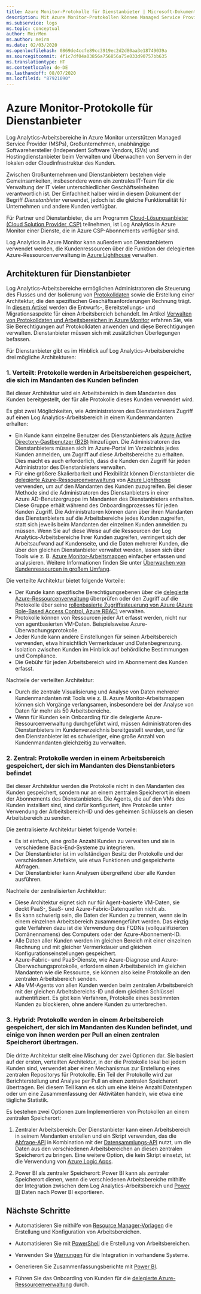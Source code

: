 ```yaml
---
title: Azure Monitor-Protokolle für Dienstanbieter | Microsoft-Dokumentation
description: Mit Azure Monitor-Protokollen können Managed Service Provider (MSPs), Großunternehmen, unabhängige Softwarehersteller (Independent Software Vendors, ISVs) und Hostingdienstanbieter Server in der lokalen oder Cloudinfrastruktur des Kunden verwalten und überwachen.
ms.subservice: logs
ms.topic: conceptual
author: MeirMen
ms.author: meirm
ms.date: 02/03/2020
ms.openlocfilehash: 0869de4ccfe89cc3919ec2d2d80aa3e18749039a
ms.sourcegitcommit: 4f1c7df04a03856a756856a75e033d90757bb635
ms.translationtype: HT
ms.contentlocale: de-DE
ms.lasthandoff: 08/07/2020
ms.locfileid: "87921090"
---
```

# <a name="azure-monitor-logs-for-service-providers"></a>Azure Monitor-Protokolle für Dienstanbieter

Log Analytics-Arbeitsbereiche in Azure Monitor unterstützen Managed Service Provider (MSPs), Großunternehmen, unabhängige Softwarehersteller (Independent Software Vendors, ISVs) und Hostingdienstanbieter beim Verwalten und Überwachen von Servern in der lokalen oder Cloudinfrastruktur des Kunden.

Zwischen Großunternehmen und Dienstanbietern bestehen viele Gemeinsamkeiten, insbesondere wenn ein zentrales IT-Team für die Verwaltung der IT vieler unterschiedlicher Geschäftseinheiten verantwortlich ist. Der Einfachheit halber wird in diesem Dokument der Begriff *Dienstanbieter* verwendet, jedoch ist die gleiche Funktionalität für Unternehmen und andere Kunden verfügbar.

Für Partner und Dienstanbieter, die am Programm [Cloud-Lösungsanbieter (Cloud Solution Provider, CSP)](https://partner.microsoft.com/membership/cloud-solution-provider) teilnehmen, ist Log Analytics in Azure Monitor einer Dienste, die in Azure CSP-Abonnements verfügbar sind.

Log Analytics in Azure Monitor kann außerdem von Dienstanbietern verwendet werden, die Kundenressourcen über die Funktion der delegierten Azure-Ressourcenverwaltung in [Azure Lighthouse](../../lighthouse/overview.md) verwalten.

## <a name="architectures-for-service-providers"></a>Architekturen für Dienstanbieter

Log Analytics-Arbeitsbereiche ermöglichen Administratoren die Steuerung des Flusses und der Isolierung von [Protokolldaten](data-platform-logs.md) sowie die Erstellung einer Architektur, die den spezifischen Geschäftsanforderungen Rechnung trägt. In [diesem Artikel](design-logs-deployment.md) werden die Entwurfs-, Bereitstellungs- und Migrationsaspekte für einen Arbeitsbereich behandelt. Im Artikel [Verwalten von Protokolldaten und Arbeitsbereichen in Azure Monitor](manage-access.md) erfahren Sie, wie Sie Berechtigungen auf Protokolldaten anwenden und diese Berechtigungen verwalten. Dienstanbieter müssen sich mit zusätzlichen Überlegungen befassen.

Für Dienstanbieter gibt es im Hinblick auf Log Analytics-Arbeitsbereiche drei mögliche Architekturen:

### <a name="1-distributed---logs-are-stored-in-workspaces-located-in-the-customers-tenant"></a>1. Verteilt: Protokolle werden in Arbeitsbereichen gespeichert, die sich im Mandanten des Kunden befinden

Bei dieser Architektur wird ein Arbeitsbereich in dem Mandanten des Kunden bereitgestellt, der für alle Protokolle dieses Kunden verwendet wird.

Es gibt zwei Möglichkeiten, wie Administratoren des Dienstanbieters Zugriff auf einen Log Analytics-Arbeitsbereich in einem Kundenmandanten erhalten:

- Ein Kunde kann einzelne Benutzer des Dienstanbieters als [Azure Active Directory-Gastbenutzer (B2B)](../../active-directory/b2b/what-is-b2b.md) hinzufügen. Die Administratoren des Dienstanbieters müssen sich im Azure-Portal im Verzeichnis jedes Kunden anmelden, um Zugriff auf diese Arbeitsbereiche zu erhalten. Dies macht es auch erforderlich, dass die Kunden den Zugriff für jeden Administrator des Dienstanbieters verwalten.
- Für eine größere Skalierbarkeit und Flexibilität können Dienstanbieter die [delegierte Azure-Ressourcenverwaltung](../../lighthouse/concepts/azure-delegated-resource-management.md) von [Azure Lighthouse](../../lighthouse/overview.md) verwenden, um auf den Mandanten des Kunden zuzugreifen. Bei dieser Methode sind die Administratoren des Dienstanbieters in einer Azure AD-Benutzergruppe im Mandanten des Dienstanbieters enthalten. Diese Gruppe erhält während des Onboardingprozesses für jeden Kunden Zugriff. Die Administratoren können dann über ihren Mandanten des Dienstanbieters auf die Arbeitsbereiche jedes Kunden zugreifen, statt sich jeweils beim Mandanten der einzelnen Kunden anmelden zu müssen. Wenn Sie auf diese Weise auf die Ressourcen der Log Analytics-Arbeitsbereiche Ihrer Kunden zugreifen, verringert sich der Arbeitsaufwand auf Kundenseite, und die Daten mehrerer Kunden, die über den gleichen Dienstanbieter verwaltet werden, lassen sich über Tools wie z. B. [Azure Monitor-Arbeitsmappen](./workbooks-overview.md) einfacher erfassen und analysieren. Weitere Informationen finden Sie unter [Überwachen von Kundenressourcen in großem Umfang](../../lighthouse/how-to/monitor-at-scale.md).

Die verteilte Architektur bietet folgende Vorteile:

* Der Kunde kann spezifische Berechtigungsebenen über die [delegierte Azure-Ressourcenverwaltung](../../lighthouse/concepts/azure-delegated-resource-management.md) überprüfen oder den Zugriff auf die Protokolle über seine [rollenbasierte Zugriffssteuerung von Azure (Azure Role-Based Access Control, Azure RBAC)](../../role-based-access-control/overview.md) verwalten.
* Protokolle können von Ressourcen jeder Art erfasst werden, nicht nur von agentbasierten VM-Daten. Beispielsweise Azure-Überwachungsprotokolle.
* Jeder Kunde kann andere Einstellungen für seinen Arbeitsbereich verwenden, etwa hinsichtlich Vermerkdauer und Datenbegrenzung.
* Isolation zwischen Kunden im Hinblick auf behördliche Bestimmungen und Compliance.
* Die Gebühr für jeden Arbeitsbereich wird im Abonnement des Kunden erfasst.

Nachteile der verteilten Architektur:

* Durch die zentrale Visualisierung und Analyse von Daten mehrerer Kundenmandanten mit Tools wie z. B. Azure Monitor-Arbeitsmappen können sich Vorgänge verlangsamen, insbesondere bei der Analyse von Daten für mehr als 50 Arbeitsbereiche.
* Wenn für Kunden kein Onboarding für die delegierte Azure-Ressourcenverwaltung durchgeführt wird, müssen Administratoren des Dienstanbieters im Kundenverzeichnis bereitgestellt werden, und für den Dienstanbieter ist es schwieriger, eine große Anzahl von Kundenmandanten gleichzeitig zu verwalten.

### <a name="2-central---logs-are-stored-in-a-workspace-located-in-the-service-provider-tenant"></a>2. Zentral: Protokolle werden in einem Arbeitsbereich gespeichert, der sich im Mandanten des Dienstanbieters befindet

Bei dieser Architektur werden die Protokolle nicht in den Mandanten des Kunden gespeichert, sondern nur an einem zentralen Speicherort in einem der Abonnements des Dienstanbieters. Die Agents, die auf den VMs des Kunden installiert sind, sind dafür konfiguriert, ihre Protokolle unter Verwendung der Arbeitsbereich-ID und des geheimen Schlüssels an diesen Arbeitsbereich zu senden.

Die zentralisierte Architektur bietet folgende Vorteile:

* Es ist einfach, eine große Anzahl Kunden zu verwalten und sie in verschiedene Back-End-Systeme zu integrieren.
* Der Dienstanbieter ist im vollständigen Besitz der Protokolle und der verschiedenen Artefakte, wie etwa Funktionen und gespeicherte Abfragen.
* Der Dienstanbieter kann Analysen übergreifend über alle Kunden ausführen.

Nachteile der zentralisierten Architektur:

* Diese Architektur eignet sich nur für Agent-basierte VM-Daten, sie deckt PaaS-, SaaS- und Azure-Fabric-Datenquellen nicht ab.
* Es kann schwierig sein, die Daten der Kunden zu trennen, wenn sie in einem einzelnen Arbeitsbereich zusammengeführt werden. Das einzig gute Verfahren dazu ist die Verwendung des FQDNs (vollqualifizierten Domänennamens) des Computers oder der Azure-Abonnement-ID.
* Alle Daten aller Kunden werden im gleichen Bereich mit einer einzelnen Rechnung und mit gleicher Vermerkdauer und gleichen Konfigurationseinstellungen gespeichert.
* Azure-Fabric- und PaaS-Dienste, wie Azure-Diagnose und Azure-Überwachungsprotokolle, erfordern einen Arbeitsbereich im gleichen Mandanten wie die Ressource, sie können also keine Protokolle an den zentralen Arbeitsbereich senden.
* Alle VM-Agents von allen Kunden werden beim zentralen Arbeitsbereich mit der gleichen Arbeitsbereichs-ID und dem gleichen Schlüssel authentifiziert. Es gibt kein Verfahren, Protokolle eines bestimmten Kunden zu blockieren, ohne andere Kunden zu unterbrechen.

### <a name="3-hybrid---logs-are-stored-in-workspace-located-in-the-customers-tenant-and-some-of-them-are-pulled-to-a-central-location"></a>3. Hybrid: Protokolle werden in einem Arbeitsbereich gespeichert, der sich im Mandanten des Kunden befindet, und einige von ihnen werden per Pull an einen zentralen Speicherort übertragen.

Die dritte Architektur stellt eine Mischung der zwei Optionen dar. Sie basiert auf der ersten, verteilten Architektur, in der die Protokolle lokal bei jedem Kunden sind, verwendet aber einen Mechanismus zur Erstellung eines zentralen Repositorys für Protokolle. Ein Teil der Protokolle wird zur Berichterstellung und Analyse per Pull an einen zentralen Speicherort übertragen. Bei diesem Teil kann es sich um eine kleine Anzahl Datentypen oder um eine Zusammenfassung der Aktivitäten handeln, wie etwa eine tägliche Statistik.

Es bestehen zwei Optionen zum Implementieren von Protokollen an einem zentralen Speicherort:

1. Zentraler Arbeitsbereich: Der Dienstanbieter kann einen Arbeitsbereich in seinem Mandanten erstellen und ein Skript verwenden, das die [Abfrage-API](https://dev.loganalytics.io/) in Kombination mit der [Datensammlungs-API](./data-collector-api.md) nutzt, um die Daten aus den verschiedenen Arbeitsbereichen an diesen zentralen Speicherort zu bringen. Eine weitere Option, die kein Skript einsetzt, ist die Verwendung von [Azure Logic Apps](../../logic-apps/logic-apps-overview.md).

2. Power BI als zentraler Speicherort: Power BI kann als zentraler Speicherort dienen, wenn die verschiedenen Arbeitsbereiche mithilfe der Integration zwischen dem Log Analytics-Arbeitsbereich und [Power BI](./powerbi.md) Daten nach Power BI exportieren.

## <a name="next-steps"></a>Nächste Schritte

* Automatisieren Sie mithilfe von [Resource Manager-Vorlagen](template-workspace-configuration.md) die Erstellung und Konfiguration von Arbeitsbereichen.

* Automatisieren Sie mit [PowerShell](./powershell-workspace-configuration.md) die Erstellung von Arbeitsbereichen.

* Verwenden Sie [Warnungen](./alerts-overview.md) für die Integration in vorhandene Systeme.

* Generieren Sie Zusammenfassungsberichte mit [Power BI](./powerbi.md).

* Führen Sie das Onboarding von Kunden für die [delegierte Azure-Ressourcenverwaltung](../../lighthouse/concepts/azure-delegated-resource-management.md) durch.
